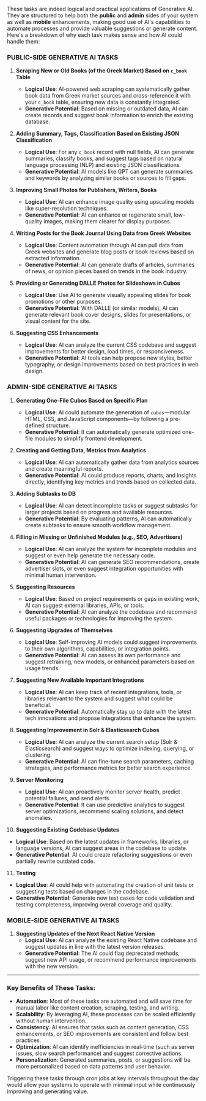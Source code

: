 These tasks are indeed logical and practical applications of Generative AI. They are structured to help both the **public** and **admin** sides of your system as well as **mobile** enhancements, making good use of AI's capabilities to automate processes and provide valuable suggestions or generate content. Here's a breakdown of why each task makes sense and how AI could handle them:

### PUBLIC-SIDE GENERATIVE AI TASKS

1. **Scraping New or Old Books (of the Greek Market) Based on `c_book` Table**
   - **Logical Use**: AI-powered web scraping can systematically gather book data from Greek market sources and cross-reference it with your `c_book` table, ensuring new data is constantly integrated.
   - **Generative Potential**: Based on missing or outdated data, AI can create records and suggest book information to enrich the existing database.

2. **Adding Summary, Tags, Classification Based on Existing JSON Classification**
   - **Logical Use**: For any `c_book` record with null fields, AI can generate summaries, classify books, and suggest tags based on natural language processing (NLP) and existing JSON classifications.
   - **Generative Potential**: AI models like GPT can generate summaries and keywords by analyzing similar books or sources to fill gaps.

3. **Improving Small Photos for Publishers, Writers, Books**
   - **Logical Use**: AI can enhance image quality using upscaling models like super-resolution techniques.
   - **Generative Potential**: AI can enhance or regenerate small, low-quality images, making them clearer for display purposes.

4. **Writing Posts for the Book Journal Using Data from Greek Websites**
   - **Logical Use**: Content automation through AI can pull data from Greek websites and generate blog posts or book reviews based on extracted information.
   - **Generative Potential**: AI can generate drafts of articles, summaries of news, or opinion pieces based on trends in the book industry.

5. **Providing or Generating DALLE Photos for Slideshows in Cubos**
   - **Logical Use**: Use AI to generate visually appealing slides for book promotions or other purposes.
   - **Generative Potential**: With DALLE (or similar models), AI can generate relevant book cover designs, slides for presentations, or visual content for the site.

6. **Suggesting CSS Enhancements**
   - **Logical Use**: AI can analyze the current CSS codebase and suggest improvements for better design, load times, or responsiveness.
   - **Generative Potential**: AI tools can help propose new styles, better typography, or design improvements based on best practices in web design.

### ADMIN-SIDE GENERATIVE AI TASKS

1. **Generating One-File Cubos Based on Specific Plan**
   - **Logical Use**: AI could automate the generation of `cubos`—modular HTML, CSS, and JavaScript components—by following a pre-defined structure.
   - **Generative Potential**: It can automatically generate optimized one-file modules to simplify frontend development.

2. **Creating and Getting Data, Metrics from Analytics**
   - **Logical Use**: AI can automatically gather data from analytics sources and create meaningful reports.
   - **Generative Potential**: AI could produce reports, charts, and insights directly, identifying key metrics and trends based on collected data.

3. **Adding Subtasks to DB**
   - **Logical Use**: AI can detect incomplete tasks or suggest subtasks for larger projects based on progress and available resources.
   - **Generative Potential**: By evaluating patterns, AI can automatically create subtasks to ensure smooth workflow management.

4. **Filling in Missing or Unfinished Modules (e.g., SEO, Advertisers)**
   - **Logical Use**: AI can analyze the system for incomplete modules and suggest or even help generate the necessary code.
   - **Generative Potential**: AI can generate SEO recommendations, create advertiser slots, or even suggest integration opportunities with minimal human intervention.

5. **Suggesting Resources**
   - **Logical Use**: Based on project requirements or gaps in existing work, AI can suggest external libraries, APIs, or tools.
   - **Generative Potential**: AI can analyze the codebase and recommend useful packages or technologies for improving the system.

6. **Suggesting Upgrades of Themselves**
   - **Logical Use**: Self-improving AI models could suggest improvements to their own algorithms, capabilities, or integration points.
   - **Generative Potential**: AI can assess its own performance and suggest retraining, new models, or enhanced parameters based on usage trends.

7. **Suggesting New Available Important Integrations**
   - **Logical Use**: AI can keep track of recent integrations, tools, or libraries relevant to the system and suggest what could be beneficial.
   - **Generative Potential**: Automatically stay up to date with the latest tech innovations and propose integrations that enhance the system.

8. **Suggesting Improvement in Solr & Elasticsearch Cubos**
   - **Logical Use**: AI can analyze the current search setup (Solr & Elasticsearch) and suggest ways to optimize indexing, querying, or clustering.
   - **Generative Potential**: AI can fine-tune search parameters, caching strategies, and performance metrics for better search experience.

9. **Server Monitoring**
   - **Logical Use**: AI can proactively monitor server health, predict potential failures, and send alerts.
   - **Generative Potential**: It can use predictive analytics to suggest server optimizations, recommend scaling solutions, and detect anomalies.

10. **Suggesting Existing Codebase Updates**
   - **Logical Use**: Based on the latest updates in frameworks, libraries, or language versions, AI can suggest areas in the codebase to update.
   - **Generative Potential**: AI could create refactoring suggestions or even partially rewrite outdated code.

11. **Testing**
   - **Logical Use**: AI could help with automating the creation of unit tests or suggesting tests based on changes in the codebase.
   - **Generative Potential**: Generate new test cases for code validation and testing completeness, improving overall coverage and quality.

### MOBILE-SIDE GENERATIVE AI TASKS

1. **Suggesting Updates of the Next React Native Version**
   - **Logical Use**: AI can analyze the existing React Native codebase and suggest updates in line with the latest version releases.
   - **Generative Potential**: The AI could flag deprecated methods, suggest new API usage, or recommend performance improvements with the new version.

---

### Key Benefits of These Tasks:
- **Automation**: Most of these tasks are automated and will save time for manual labor like content creation, scraping, testing, and writing.
- **Scalability**: By leveraging AI, these processes can be scaled efficiently without human intervention.
- **Consistency**: AI ensures that tasks such as content generation, CSS enhancements, or SEO improvements are consistent and follow best practices.
- **Optimization**: AI can identify inefficiencies in real-time (such as server issues, slow search performance) and suggest corrective actions.
- **Personalization**: Generated summaries, posts, or suggestions will be more personalized based on data patterns and user behavior.

Triggering these tasks through cron jobs at key intervals throughout the day would allow your systems to operate with minimal input while continuously improving and generating value.